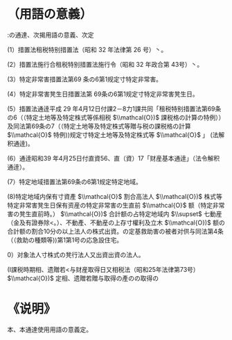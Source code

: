 # （用語の意義）

:の通達、次揭用語の意義、次定

(1）措置法租税特别措置法（昭和 32 年法律第 26 号）丶。

(2）措置法施行合租税特别措置法施行令（昭和 32 年政合第 43号）丶。

(3）特定非常害措置法第69 条の6第1规定寸特定非常害。

(4）特定非常害凳生日措置法第 69条の6第1规定寸特定非常害凳生日。

(5）措置法通逹平成 29 年4月12日付課2－8力1課共同「租税特别措置法第69条の6（（特定土地等及特定株式等係相税 $\\mathcal{O})$ 課税格の計算の特例））及同法第69条の7（（特定土地等及特定株式等贈与税の課税格の計算 $\\mathcal{O}$ 特例))规定寸特定土地等及特定株式等 $\\mathcal{O}$ 」 (法解积通逹)。

(6）通逹昭和39 年4月25日付直資56、直（資）17「财産基本通逹」（法令解积通逹）。

(7）特定地域措置法第69条の6第1规定特定地域。

(8)特定地域内保有寸資產 $\\mathcal{O}$ 割合高法人 $\\mathcal{O})$ 株式等特定非常害凳生日保有资産の特定非常害の生直前 $\\mathcal{O}$ 额（特定非常害の凳生直前時。） $\\mathcal{O})$ 合計额の占特定地域内 $\\supset$ 七動産（金及有證券除<。）、不動產、不動産の上存寸權利及立木 $\\mathcal{O})$ 额の合計额の割合10分の以上法人の株式出資。の定基救助害の被者对供与同法第4条（（救助の種類等))第1第1号の応急設住宅。

0）对象法人寸株式の凳行法人又出資出資の法人。

(I課税時期相、遗贈若<与财産取得日又相税法（昭和25年法律第73号） $\\mathcal{O})$ 定相、遗贈若贈与取得の產のの取得の

# 《说明》

本、本通達使用用語の意義定。